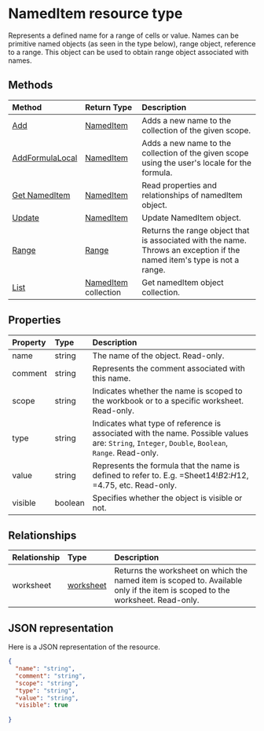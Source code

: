 # NamedItem resource type

Represents a defined name for a range of cells or value. Names can be primitive named objects (as seen in the type below), range object, reference to a range. This object can be used to obtain range object associated with names.


## Methods

| Method		   | Return Type	|Description|
|:---------------|:--------|:----------|
|[Add](../api/nameditem-add.md)|[NamedItem](nameditem.md)|Adds a new name to the collection of the given scope.|
|[AddFormulaLocal](../api/nameditem-addformulalocal.md)|[NamedItem](nameditem.md)|Adds a new name to the collection of the given scope using the user's locale for the formula.|
|[Get NamedItem](../api/nameditem-get.md) | [NamedItem](nameditem.md) |Read properties and relationships of namedItem object.|
|[Update](../api/nameditem-update.md) | [NamedItem](nameditem.md)	|Update NamedItem object. |
|[Range](../api/nameditem-range.md)|[Range](range.md)|Returns the range object that is associated with the name. Throws an exception if the named item's type is not a range.|
|[List](../api/nameditem-list.md) | [NamedItem](nameditem.md) collection |Get namedItem object collection. |

## Properties
| Property	   | Type	|Description|
|:---------------|:--------|:----------|
|name|string|The name of the object. Read-only.|
|comment|string|Represents the comment associated with this name.|
|scope|string|Indicates whether the name is scoped to the workbook or to a specific worksheet. Read-only.|
|type|string|Indicates what type of reference is associated with the name. Possible values are: `String`, `Integer`, `Double`, `Boolean`, `Range`. Read-only.|
|value|string|Represents the formula that the name is defined to refer to. E.g. =Sheet14!$B$2:$H$12, =4.75, etc. Read-only.|
|visible|boolean|Specifies whether the object is visible or not.|

## Relationships
| Relationship	   | Type	|Description|
|:---------------|:--------|:----------|
|worksheet|[worksheet](worksheet.md)|Returns the worksheet on which the named item is scoped to. Available only if the item is scoped to the worksheet. Read-only.|

## JSON representation

Here is a JSON representation of the resource.

<!-- {
  "blockType": "resource",
  "optionalProperties": [

  ],
  "@odata.type": "microsoft.graph.namedItem"
}-->

```json
{
  "name": "string",
  "comment": "string",
  "scope": "string",
  "type": "string",
  "value": "string",
  "visible": true
  
}

```

<!-- uuid: 8fcb5dbc-d5aa-4681-8e31-b001d5168d79
2015-10-25 14:57:30 UTC -->
<!-- {
  "type": "#page.annotation",
  "description": "NamedItem resource",
  "keywords": "",
  "section": "documentation",
  "tocPath": ""
}-->
